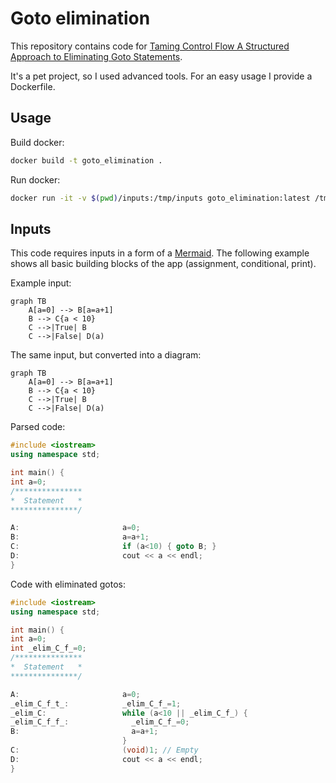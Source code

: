 # Goto elimination

This repository contains code for [Taming Control Flow A Structured Approach to Eliminating Goto Statements](https://www.researchgate.net/publication/2609386_Taming_Control_Flow_A_Structured_Approach_to_Eliminating_Goto_Statements).

It's a pet project, so I used advanced tools. For an easy usage I provide a Dockerfile.

## Usage

Build docker:
```bash
docker build -t goto_elimination .
```

Run docker:
```bash
docker run -it -v $(pwd)/inputs:/tmp/inputs goto_elimination:latest /tmp/inputs/elim_while.txt
```

## Inputs

This code requires inputs in a form of a [Mermaid](https://mermaid-js.github.io/mermaid-live-editor/).
The following example shows all basic building blocks of the app (assignment, conditional, print).

Example input:
```text
graph TB
    A[a=0] --> B[a=a+1]
    B --> C{a < 10}
    C -->|True| B
    C -->|False| D(a)
```

The same input, but converted into a diagram:
```mermaid
graph TB
    A[a=0] --> B[a=a+1]
    B --> C{a < 10}
    C -->|True| B
    C -->|False| D(a)
```

Parsed code:
```cpp
#include <iostream>
using namespace std;

int main() {
int a=0;
/***************
*  Statement   *
***************/

A:                       a=0;
B:                       a=a+1;
C:                       if (a<10) { goto B; }
D:                       cout << a << endl;
}
```

Code with eliminated gotos:
```cpp
#include <iostream>
using namespace std;

int main() {
int a=0;
int _elim_C_f_=0;
/***************
*  Statement   *
***************/

A:                       a=0;
_elim_C_f_t_:            _elim_C_f_=1;
_elim_C:                 while (a<10 || _elim_C_f_) {
_elim_C_f_f_:              _elim_C_f_=0;
B:                         a=a+1;
                         }
C:                       (void)1; // Empty
D:                       cout << a << endl;
}
```
